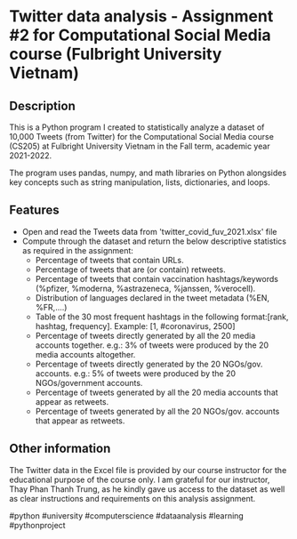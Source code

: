 # Twitter data analysis - Assignment #2 for Computational Social Media course (Fulbright University Vietnam)

## Description
This is a Python program I created to statistically analyze a dataset of 10,000 Tweets (from Twitter) for the Computational Social Media course (CS205) at Fulbright University Vietnam in the Fall term, academic year 2021-2022.

The program uses pandas, numpy, and math libraries on Python alongsides key concepts such as string manipulation, lists, dictionaries, and loops.

## Features
- Open and read the Tweets data from 'twitter_covid_fuv_2021.xlsx' file
- Compute through the dataset and return the below descriptive statistics as required in the assignment:
  - Percentage of tweets that contain URLs.
  - Percentage of tweets that are (or contain) retweets.
  - Percentage of tweets that contain vaccination hashtags/keywords (%pfizer, %moderna, %astrazeneca, %janssen, %verocell).
  - Distribution of languages declared in the tweet metadata (%EN, %FR,....)
  - Table of the 30 most frequent hashtags in the following format:[rank, hashtag, frequency]. Example: [1, #coronavirus, 2500]
  - Percentage of tweets directly generated by all the 20 media accounts together. e.g.: 3% of tweets were produced by the 20 media accounts altogether.
  - Percentage of tweets directly generated by the 20 NGOs/gov. accounts. e.g.: 5% of tweets were produced by the 20 NGOs/government accounts. 
  - Percentage of tweets generated by all the 20 media accounts that appear as retweets.
  - Percentage of tweets generated by all the 20 NGOs/gov. accounts that appear as retweets.

## Other information
The Twitter data in the Excel file is provided by our course instructor for the educational purpose of the course only.
I am grateful for our instructor, Thay Phan Thanh Trung, as he kindly gave us access to the dataset as well as clear instructions and requirements on this analysis assignment.

#python #university #computerscience #dataanalysis #learning #pythonproject
